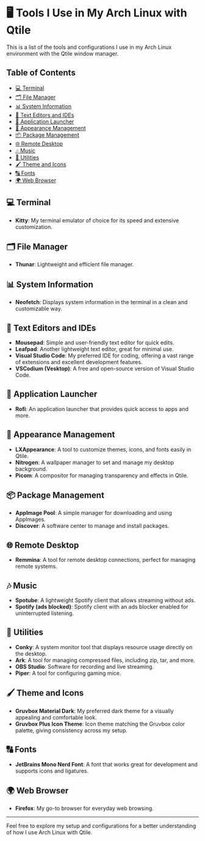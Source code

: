 # 🖥️ Tools I Use in My Arch Linux with Qtile

This is a list of the tools and configurations I use in my Arch Linux environment with the Qtile window manager.

## Table of Contents
- [💻 Terminal](#-terminal)
- [🗂️ File Manager](#-file-manager)
- [📊 System Information](#system-information)
- [📝 Text Editors and IDEs](#text-editors-and-ides)
- [🚀 Application Launcher](#application-launcher)
- [🎨 Appearance Management](#appearance-management)
- [📦 Package Management](#package-management)
- [🌐 Remote Desktop](#remote-desktop)
- [🎶 Music](#music)
- [🔧 Utilities](#utilities)
- [🖌️ Theme and Icons](#theme-and-icons)
- [🔠 Fonts](#fonts)
- [🌍 Web Browser](#web-browser)

## 💻 Terminal
- **Kitty**: My terminal emulator of choice for its speed and extensive customization.

## 🗂️ File Manager
- **Thunar**: Lightweight and efficient file manager.

## 📊 System Information
- **Neofetch**: Displays system information in the terminal in a clean and customizable way.

## 📝 Text Editors and IDEs
- **Mousepad**: Simple and user-friendly text editor for quick edits.
- **Leafpad**: Another lightweight text editor, great for minimal use.
- **Visual Studio Code**: My preferred IDE for coding, offering a vast range of extensions and excellent development features.
- **VSCodium (Vesktop)**: A free and open-source version of Visual Studio Code.

## 🚀 Application Launcher
- **Rofi**: An application launcher that provides quick access to apps and more.

## 🎨 Appearance Management
- **LXAppearance**: A tool to customize themes, icons, and fonts easily in Qtile.
- **Nitrogen**: A wallpaper manager to set and manage my desktop background.
- **Picom**: A compositor for managing transparency and effects in Qtile.

## 📦 Package Management
- **AppImage Pool**: A simple manager for downloading and using AppImages.
- **Discover**: A software center to manage and install packages.

## 🌐 Remote Desktop
- **Remmina**: A tool for remote desktop connections, perfect for managing remote systems.

## 🎶 Music
- **Spotube**: A lightweight Spotify client that allows streaming without ads.
- **Spotify (ads blocked)**: Spotify client with an ads blocker enabled for uninterrupted listening.

## 🔧 Utilities
- **Conky**: A system monitor tool that displays resource usage directly on the desktop.
- **Ark**: A tool for managing compressed files, including zip, tar, and more.
- **OBS Studio**: Software for recording and live streaming.
- **Piper**: A tool for configuring gaming mice.

## 🖌️ Theme and Icons
- **Gruvbox Material Dark**: My preferred dark theme for a visually appealing and comfortable look.
- **Gruvbox Plus Icon Theme**: Icon theme matching the Gruvbox color palette, giving consistency across my setup.

## 🔠 Fonts
- **JetBrains Mono Nerd Font**: A font that works great for development and supports icons and ligatures.

## 🌍 Web Browser
- **Firefox**: My go-to browser for everyday web browsing.

---

Feel free to explore my setup and configurations for a better understanding of how I use Arch Linux with Qtile.
